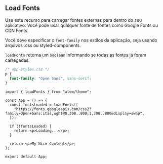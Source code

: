 ## Load Fonts

Use este recurso para carregar fontes externas para dentro do seu aplicativo. Você pode usar qualquer fonte de fontes como Google Fonts ou CDN Fonts.

Você deve especificar o `font-family` nos estilos da aplicação, seja usando arquivos .css ou styled-components.

`loadFonts` retorna um `boolean` informando se todas as fontes já foram carregadas.

```css
/* app-styles.css */
p {
  font-family: "Open Sans", sans-serif;
}
```

```tsx
import { loadFonts } from "alem/theme";

const App = () => {
  const fontsLoaded = loadFonts([
    "https://fonts.googleapis.com/css2?family=Open+Sans:ital,wght@0,300..800;1,300..800&display=swap",
  ]);

  if (!fontsLoaded) {
    return <p>Loading...</p>;
  }

  return <p>My Nice Content</p>;
};

export default App;
```
